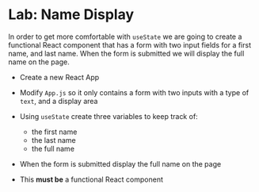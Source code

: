 
# Lab: Name Display

In order to get more comfortable with `useState` we are going to create a functional React component that has a form with two input fields for a first name, and last name. When the form is submitted we will display the full name on the page.

- Create a new React App
- Modify `App.js` so it only contains a form with two inputs with a type of `text`, and a display area
- Using `useState` create three variables to keep track of:
  - the first name
  - the last name
  - the full name

- When the form is submitted display the full name on the page
- This **must be** a functional React component
